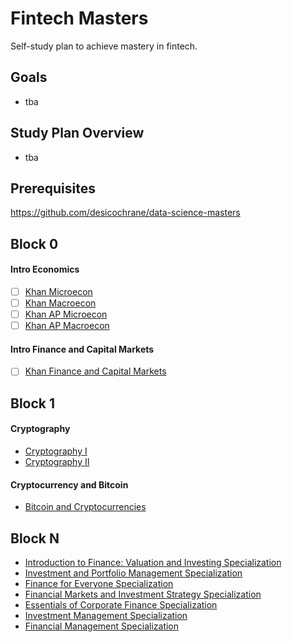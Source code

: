 # Fintech Masters

Self-study plan to achieve mastery in fintech.

## Goals

* tba

## Study Plan Overview

* tba

## Prerequisites

https://github.com/desicochrane/data-science-masters


## Block 0

#### Intro Economics
- [ ] [Khan Microecon](https://www.khanacademy.org/economics-finance-domain/microeconomics)
- [ ] [Khan Macroecon](https://www.khanacademy.org/economics-finance-domain/macroeconomics)
- [ ] [Khan AP Microecon](https://www.khanacademy.org/economics-finance-domain/ap-microeconomics)
- [ ] [Khan AP Macroecon](https://www.khanacademy.org/economics-finance-domain/ap-macroeconomics)

#### Intro Finance and Capital Markets
- [ ] [Khan Finance and Capital Markets](https://www.khanacademy.org/economics-finance-domain/core-finance)


## Block 1

#### Cryptography
* [Cryptography I](https://www.coursera.org/learn/crypto)
* [Cryptography II](https://www.coursera.org/learn/crypto2)

#### Cryptocurrency and Bitcoin
* [Bitcoin and Cryptocurrencies](https://www.coursera.org/learn/cryptocurrency)


## Block N

* [Introduction to Finance: Valuation and Investing Specialization](https://www.coursera.org/specializations/valuation-investment)
* [Investment and Portfolio Management Specialization](https://www.coursera.org/specializations/investment-portolio-management)
* [Finance for Everyone Specialization](https://www.coursera.org/specializations/finance-for-everyone)
* [Financial Markets and Investment Strategy Specialization](https://www.coursera.org/specializations/investment-strategy)
* [Essentials of Corporate Finance Specialization](https://www.coursera.org/specializations/learn-finance)
* [Investment Management Specialization](https://www.coursera.org/specializations/investment-management)
* [Financial Management Specialization](https://www.coursera.org/specializations/financial-management)
